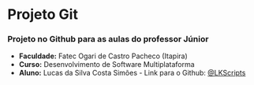 # Projeto Git

### Projeto no Github para as aulas do professor Júnior

- **Faculdade:** Fatec Ogari de Castro Pacheco (Itapira)
- **Curso:** Desenvolvimento de Software Multiplataforma
- **Aluno:** Lucas da Silva Costa Simões - Link para o Github: [@LKScripts](https://github.com/LKScripts)
